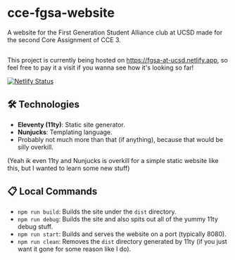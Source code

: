 # cce-fgsa-website
A website for the First Generation Student Alliance club at UCSD made for the second Core Assignment of CCE 3.

## 
This project is currently being hosted on https://fgsa-at-ucsd.netlify.app, so feel free to pay it a visit if you wanna see how it's looking so far!

[![Netlify Status](https://api.netlify.com/api/v1/badges/df62fd8d-1039-4669-b6cf-d3344d43da5d/deploy-status)](https://app.netlify.com/sites/fgsa-at-ucsd/deploys)

## 🛠️ Technologies
- **Eleventy (11ty)**: Static site generator.
- **Nunjucks**: Templating language.
- Probably not much more than that (if anything), because that would be silly overkill.

(Yeah ik even 11ty and Nunjucks is overkill for a simple static website like this, but I wanted to learn some new stuff)

## 📋 Local Commands
- `npm run build`: Builds the site under the `dist` directory.
- `npm run debug`: Builds the site and also spits out all of the yummy 11ty debug stuff.
- `npm run start`: Builds and serves the website on a port (typically 8080).
- `npm run clean`: Removes the `dist` directory generated by 11ty (if you just want it gone for some reason like I do).
